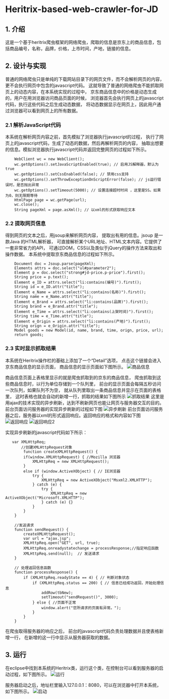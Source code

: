 # Heritrix-based-web-crawler-for-JD

## 1. 介绍

这是一个基于heritrix爬虫框架的网络爬虫，爬取的信息是京东上的商品信息，包括商品编号，名称，品牌，价格，上市时间，产地，链接的信息。

## 2. 设计与实现

普通的网络爬虫只是单纯的下载网站目录下的网页文件，而不会解析网页的内容，
更不会执行网页中包含的javascript代码。
这就导致了普通的网络爬虫不能抓取网页上的动态内容，在本系统实现的过程中，
京东商品信息中的价格是动态生成的，用户在用浏览器访问商品页面的时候，
浏览器首先会执行网页上的javascript代码，执行这些代码之后生成动态数据，
将动态数据显示在网页上，因此用户通过浏览器可以看到网页上的所有数据。

### 2.1 解析JavaScript代码

本系统在解析网页内容之前，首先模拟了浏览器执行javascript的过程，
执行了网页上的javascript代码，生成了动态的数据，然后再解析网页的内容，
抽取出想要的信息。模拟浏览器执行javascript代码并返回完整网页的过程如下所示。


        WebClient wc = new WebClient();
		wc.getOptions().setJavaScriptEnabled(true); // 启用JS解释器，默认为true
		wc.getOptions().setCssEnabled(false); // 禁用css支持
		wc.getOptions().setThrowExceptionOnScriptError(false); // js运行错误时，是否抛出异常
		wc.getOptions().setTimeout(5000); // 设置连接超时时间 ，这里是5S。如果为0，则无限期等待
		HtmlPage page = wc.getPage(url);
		wc.close();
		String pageXml = page.asXml(); // 以xml的形式获取响应文本
		
### 2.2 提取网页信息

得到网页的文本之后，用jsoup来解析网页内容，
提取出有用的信息。jsoup 是一款Java 的HTML解析器，
可直接解析某个URL地址、HTML文本内容。它提供了一套非常省力的API，
可通过DOM，CSS以及类似于jQuery的操作方法来取出和操作数据。
本系统中提取京东商品信息的过程如下所示。

        Document doc = Jsoup.parse(pageXml);
		Elements attrs = doc.select("ul#parameter2");
		Element p = doc.select("strong#jd-price.p-price").first();
		String price = p.text();
		Element e_ID = attrs.select("li:contains(编号)").first();
		String id = e_ID.attr("title");
        Element e_Name = attrs.select("li:contains(名称)").first();
		String name = e_Name.attr("title");
		Element e_Brand = attrs.select("li:contains(品牌)").first();
		String brand = e_Brand.attr("title");
        Element e_Time = attrs.select("li:contains(上架时间)").first();
		String time = e_Time.attr("title");
		Element e_Origin = attrs.select("li:contains(产地)").first();
		String orign = e_Origin.attr("title");
		Model goods = new Model(id, name, brand, time, orign, price, url);
		return goods;

### 2.3 实时显示抓取结果

本系统在Heritrix操作栏的基础上添加了一个“Detail”选项，
点击这个链接会进入京东商品信息的显示页面，
商品信息的显示页面如下图所示。
![商品信息](img/商品信息.png)

商品信息页面上表格里显示的就是爬虫抓取到的京东的商品信息，
爬虫抓取到这些商品信息时，以行为单位存储到一个队列里，
前台的显示页面会每隔五秒访问一次队列，如果队列不为空，
就从队列里取出一条商品信息并显示在页面的表格里，
这时表格也就会自动的新增一行，抓取的结果如下图所示
![抓取结果](img/抓取结果.png)
这里是用ajax的技术实现的异步刷新，达到不刷新网页也能让网页与服务器交互的目的。
前台页面访问服务器的实现异步刷新的过程如下图
![异步刷新](img/异步刷新.png)
前台页面访问服务器之后，服务器以xml的形式返回响应。返回响应的格式和内容如下图
![返回响应](img/返回响应.png)
![返回响应2](img/返回响应2.png)

实现异步刷新的javascript代码如下所示：

       var XMLHttpReq;  
           //创建XMLHttpRequest对象         
            function createXMLHttpRequest() {  
            if(window.XMLHttpRequest) { //Mozilla 浏览器  
                XMLHttpReq = new XMLHttpRequest();  
            }  
            else if (window.ActiveXObject) { // IE浏览器  
                try {  
                    XMLHttpReq = new ActiveXObject("Msxml2.XMLHTTP");  
                } catch (e) {  
                    try {  
                        XMLHttpReq = new ActiveXObject("Microsoft.XMLHTTP");  
                    } catch (e) {}  
                }  
            }  
        }  
        
        //发送请求
        function sendRequest() {  
            createXMLHttpRequest();  
            var url = "ajax.jsp";  
            XMLHttpReq.open("GET", url, true);  
            XMLHttpReq.onreadystatechange = processResponse;//指定响应函数  
            XMLHttpReq.send(null);  // 发送请求  
        }  
        
        // 处理返回信息函数  
        function processResponse() {  
            if (XMLHttpReq.readyState == 4) { // 判断对象状态  
                if (XMLHttpReq.status == 200) { // 信息已经成功返回，开始处理信息  
                	addRow(tbNew);  
                    setTimeout("sendRequest()", 3000);  
                } else { //页面不正常  
                    window.alert("您所请求的页面有异常。");  
                }  
            }  
        }  

在爬虫取得服务器的响应之后，
前台的javascript代码负责处理数据并且使表格新增一行，
在新增的这一行中显示从服务器获取的数据。

## 3. 运行
在eclipse中找到本系统的Heritrix类，运行这个类，在控制台可以看到服务器的启动过程，如下图所示。
![运行](img/运行.png)

服务器启动之后，地址栏里输入127.0.0.1：8080，可以在浏览器中打开本系统，如下图所示。
![启动](img/启动.png)
